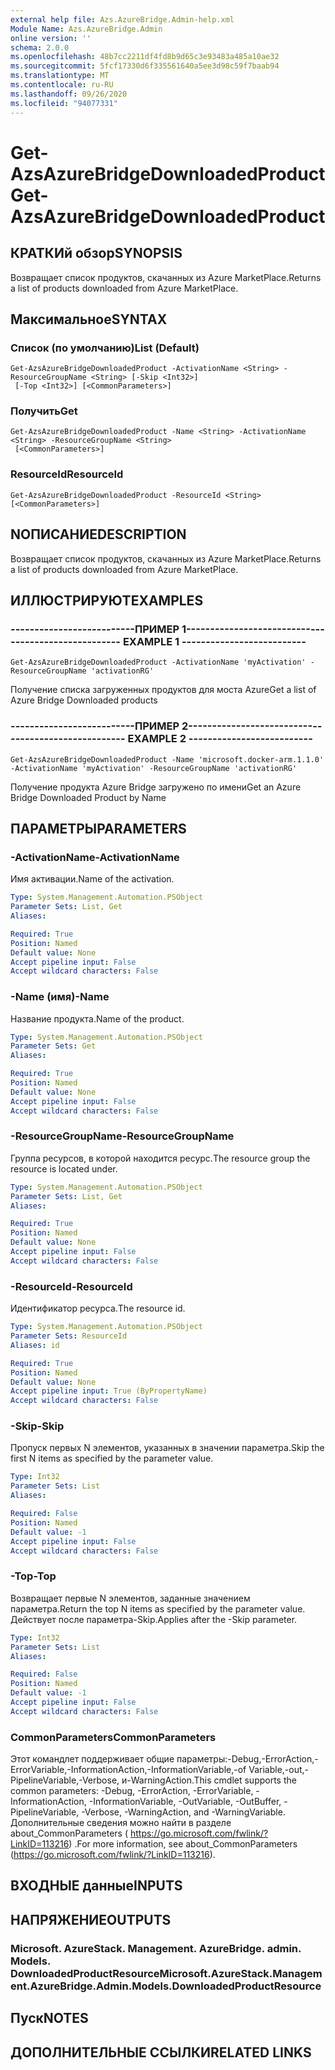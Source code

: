 ```yaml
---
external help file: Azs.AzureBridge.Admin-help.xml
Module Name: Azs.AzureBridge.Admin
online version: ''
schema: 2.0.0
ms.openlocfilehash: 48b7cc2211df4fd8b9d65c3e93483a485a10ae32
ms.sourcegitcommit: 5fcf17330d6f335561640a5ee3d98c59f7baab94
ms.translationtype: MT
ms.contentlocale: ru-RU
ms.lasthandoff: 09/26/2020
ms.locfileid: "94077331"
---
```

# <span data-ttu-id="ae9fd-101">Get-AzsAzureBridgeDownloadedProduct</span><span class="sxs-lookup"><span data-stu-id="ae9fd-101">Get-AzsAzureBridgeDownloadedProduct</span></span>

## <span data-ttu-id="ae9fd-102">КРАТКИй обзор</span><span class="sxs-lookup"><span data-stu-id="ae9fd-102">SYNOPSIS</span></span>
<span data-ttu-id="ae9fd-103">Возвращает список продуктов, скачанных из Azure MarketPlace.</span><span class="sxs-lookup"><span data-stu-id="ae9fd-103">Returns a list of products downloaded from Azure MarketPlace.</span></span>

## <span data-ttu-id="ae9fd-104">Максимальное</span><span class="sxs-lookup"><span data-stu-id="ae9fd-104">SYNTAX</span></span>

### <span data-ttu-id="ae9fd-105">Список (по умолчанию)</span><span class="sxs-lookup"><span data-stu-id="ae9fd-105">List (Default)</span></span>
```
Get-AzsAzureBridgeDownloadedProduct -ActivationName <String> -ResourceGroupName <String> [-Skip <Int32>]
 [-Top <Int32>] [<CommonParameters>]
```

### <span data-ttu-id="ae9fd-106">Получить</span><span class="sxs-lookup"><span data-stu-id="ae9fd-106">Get</span></span>
```
Get-AzsAzureBridgeDownloadedProduct -Name <String> -ActivationName <String> -ResourceGroupName <String>
 [<CommonParameters>]
```

### <span data-ttu-id="ae9fd-107">ResourceId</span><span class="sxs-lookup"><span data-stu-id="ae9fd-107">ResourceId</span></span>
```
Get-AzsAzureBridgeDownloadedProduct -ResourceId <String> [<CommonParameters>]
```

## <span data-ttu-id="ae9fd-108">NОПИСАНИЕ</span><span class="sxs-lookup"><span data-stu-id="ae9fd-108">DESCRIPTION</span></span>
<span data-ttu-id="ae9fd-109">Возвращает список продуктов, скачанных из Azure MarketPlace.</span><span class="sxs-lookup"><span data-stu-id="ae9fd-109">Returns a list of products downloaded from Azure MarketPlace.</span></span>

## <span data-ttu-id="ae9fd-110">ИЛЛЮСТРИРУЮТ</span><span class="sxs-lookup"><span data-stu-id="ae9fd-110">EXAMPLES</span></span>

### <span data-ttu-id="ae9fd-111">--------------------------ПРИМЕР 1--------------------------</span><span class="sxs-lookup"><span data-stu-id="ae9fd-111">-------------------------- EXAMPLE 1 --------------------------</span></span>
```
Get-AzsAzureBridgeDownloadedProduct -ActivationName 'myActivation' -ResourceGroupName 'activationRG'
```

<span data-ttu-id="ae9fd-112">Получение списка загруженных продуктов для моста Azure</span><span class="sxs-lookup"><span data-stu-id="ae9fd-112">Get a list of Azure Bridge Downloaded products</span></span>

### <span data-ttu-id="ae9fd-113">--------------------------ПРИМЕР 2--------------------------</span><span class="sxs-lookup"><span data-stu-id="ae9fd-113">-------------------------- EXAMPLE 2 --------------------------</span></span>
```
Get-AzsAzureBridgeDownloadedProduct -Name 'microsoft.docker-arm.1.1.0' -ActivationName 'myActivation' -ResourceGroupName 'activationRG'
```

<span data-ttu-id="ae9fd-114">Получение продукта Azure Bridge загружено по имени</span><span class="sxs-lookup"><span data-stu-id="ae9fd-114">Get an Azure Bridge Downloaded Product by Name</span></span>

## <span data-ttu-id="ae9fd-115">ПАРАМЕТРЫ</span><span class="sxs-lookup"><span data-stu-id="ae9fd-115">PARAMETERS</span></span>

### <span data-ttu-id="ae9fd-116">-ActivationName</span><span class="sxs-lookup"><span data-stu-id="ae9fd-116">-ActivationName</span></span>
<span data-ttu-id="ae9fd-117">Имя активации.</span><span class="sxs-lookup"><span data-stu-id="ae9fd-117">Name of the activation.</span></span>

```yaml
Type: System.Management.Automation.PSObject
Parameter Sets: List, Get
Aliases: 

Required: True
Position: Named
Default value: None
Accept pipeline input: False
Accept wildcard characters: False
```

### <span data-ttu-id="ae9fd-118">-Name (имя)</span><span class="sxs-lookup"><span data-stu-id="ae9fd-118">-Name</span></span>
<span data-ttu-id="ae9fd-119">Название продукта.</span><span class="sxs-lookup"><span data-stu-id="ae9fd-119">Name of the product.</span></span>

```yaml
Type: System.Management.Automation.PSObject
Parameter Sets: Get
Aliases: 

Required: True
Position: Named
Default value: None
Accept pipeline input: False
Accept wildcard characters: False
```

### <span data-ttu-id="ae9fd-120">-ResourceGroupName</span><span class="sxs-lookup"><span data-stu-id="ae9fd-120">-ResourceGroupName</span></span>
<span data-ttu-id="ae9fd-121">Группа ресурсов, в которой находится ресурс.</span><span class="sxs-lookup"><span data-stu-id="ae9fd-121">The resource group the resource is located under.</span></span>

```yaml
Type: System.Management.Automation.PSObject
Parameter Sets: List, Get
Aliases: 

Required: True
Position: Named
Default value: None
Accept pipeline input: False
Accept wildcard characters: False
```

### <span data-ttu-id="ae9fd-122">-ResourceId</span><span class="sxs-lookup"><span data-stu-id="ae9fd-122">-ResourceId</span></span>
<span data-ttu-id="ae9fd-123">Идентификатор ресурса.</span><span class="sxs-lookup"><span data-stu-id="ae9fd-123">The resource id.</span></span>

```yaml
Type: System.Management.Automation.PSObject
Parameter Sets: ResourceId
Aliases: id

Required: True
Position: Named
Default value: None
Accept pipeline input: True (ByPropertyName)
Accept wildcard characters: False
```

### <span data-ttu-id="ae9fd-124">-Skip</span><span class="sxs-lookup"><span data-stu-id="ae9fd-124">-Skip</span></span>
<span data-ttu-id="ae9fd-125">Пропуск первых N элементов, указанных в значении параметра.</span><span class="sxs-lookup"><span data-stu-id="ae9fd-125">Skip the first N items as specified by the parameter value.</span></span>

```yaml
Type: Int32
Parameter Sets: List
Aliases: 

Required: False
Position: Named
Default value: -1
Accept pipeline input: False
Accept wildcard characters: False
```

### <span data-ttu-id="ae9fd-126">-Top</span><span class="sxs-lookup"><span data-stu-id="ae9fd-126">-Top</span></span>
<span data-ttu-id="ae9fd-127">Возвращает первые N элементов, заданные значением параметра.</span><span class="sxs-lookup"><span data-stu-id="ae9fd-127">Return the top N items as specified by the parameter value.</span></span>
<span data-ttu-id="ae9fd-128">Действует после параметра-Skip.</span><span class="sxs-lookup"><span data-stu-id="ae9fd-128">Applies after the -Skip parameter.</span></span>

```yaml
Type: Int32
Parameter Sets: List
Aliases: 

Required: False
Position: Named
Default value: -1
Accept pipeline input: False
Accept wildcard characters: False
```

### <span data-ttu-id="ae9fd-129">CommonParameters</span><span class="sxs-lookup"><span data-stu-id="ae9fd-129">CommonParameters</span></span>
<span data-ttu-id="ae9fd-130">Этот командлет поддерживает общие параметры:-Debug,-ErrorAction,-ErrorVariable,-InformationAction,-InformationVariable,-of Variable,-out,-PipelineVariable,-Verbose, и-WarningAction.</span><span class="sxs-lookup"><span data-stu-id="ae9fd-130">This cmdlet supports the common parameters: -Debug, -ErrorAction, -ErrorVariable, -InformationAction, -InformationVariable, -OutVariable, -OutBuffer, -PipelineVariable, -Verbose, -WarningAction, and -WarningVariable.</span></span> <span data-ttu-id="ae9fd-131">Дополнительные сведения можно найти в разделе about_CommonParameters ( https://go.microsoft.com/fwlink/?LinkID=113216) .</span><span class="sxs-lookup"><span data-stu-id="ae9fd-131">For more information, see about_CommonParameters (https://go.microsoft.com/fwlink/?LinkID=113216).</span></span>

## <span data-ttu-id="ae9fd-132">ВХОДНЫЕ данные</span><span class="sxs-lookup"><span data-stu-id="ae9fd-132">INPUTS</span></span>

## <span data-ttu-id="ae9fd-133">НАПРЯЖЕНИЕ</span><span class="sxs-lookup"><span data-stu-id="ae9fd-133">OUTPUTS</span></span>

### <span data-ttu-id="ae9fd-134">Microsoft. AzureStack. Management. AzureBridge. admin. Models. DownloadedProductResource</span><span class="sxs-lookup"><span data-stu-id="ae9fd-134">Microsoft.AzureStack.Management.AzureBridge.Admin.Models.DownloadedProductResource</span></span>

## <span data-ttu-id="ae9fd-135">Пуск</span><span class="sxs-lookup"><span data-stu-id="ae9fd-135">NOTES</span></span>

## <span data-ttu-id="ae9fd-136">ДОПОЛНИТЕЛЬНЫЕ ССЫЛКИ</span><span class="sxs-lookup"><span data-stu-id="ae9fd-136">RELATED LINKS</span></span>

